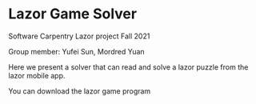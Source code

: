 # Lazor Game Solver
Software Carpentry Lazor project Fall 2021

Group member: Yufei Sun, Mordred Yuan

Here we present a solver that can read and solve a lazor puzzle from the lazor mobile app. 

You can download the lazor game program 
